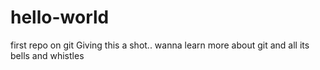 # hello-world
first repo on git
Giving this a shot.. wanna learn more about git and all its bells and whistles
